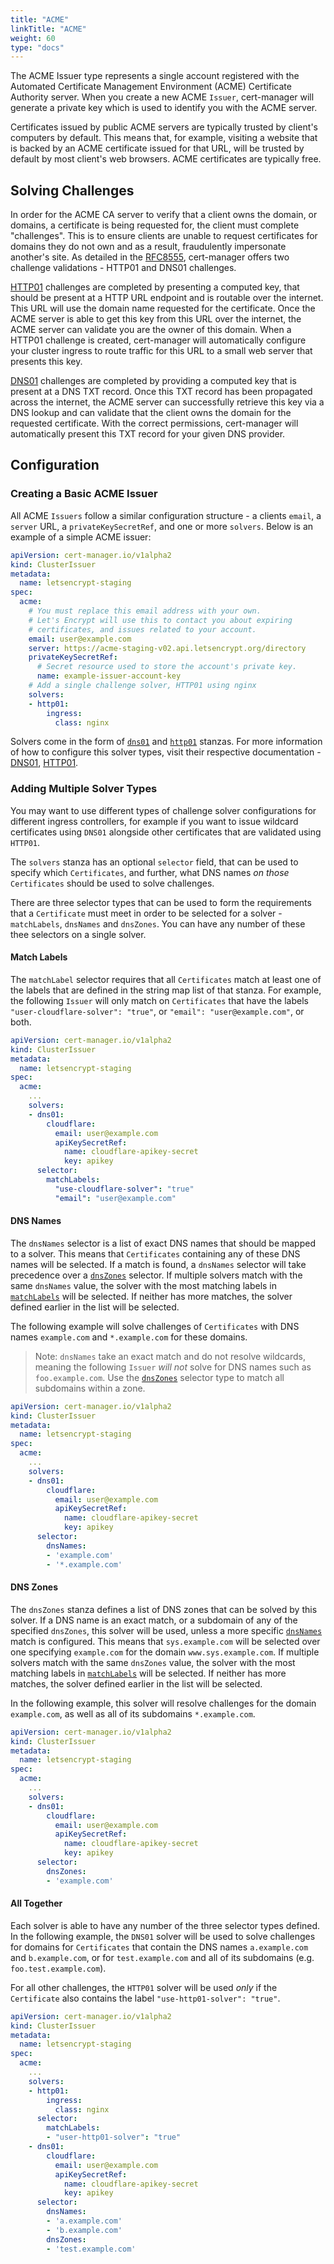 ```yaml
---
title: "ACME"
linkTitle: "ACME"
weight: 60
type: "docs"
---
```


The ACME Issuer type represents a single account registered with the Automated
Certificate Management Environment (ACME) Certificate Authority server. When you
create a new ACME `Issuer`, cert-manager will generate a private key which is
used to identify you with the ACME server.

Certificates issued by public ACME servers are typically trusted by client's
computers by default. This means that, for example, visiting a website that is
backed by an ACME certificate issued for that URL, will be trusted by default by
most client's web browsers. ACME certificates are typically free.

## Solving Challenges

In order for the ACME CA server to verify that a client owns the domain, or
domains, a certificate is being requested for, the client must complete
"challenges". This is to ensure clients are unable to request certificates for
domains they do not own and as a result, fraudulently impersonate another's
site. As detailed in the [RFC8555](https://tools.ietf.org/html/rfc8555),
cert-manager offers two challenge validations - HTTP01 and DNS01 challenges.

[HTTP01](./http01/) challenges are completed by presenting a computed
key, that should be present at a HTTP URL endpoint and is routable over the
internet. This URL will use the domain name requested for the certificate. Once
the ACME server is able to get this key from this URL over the internet, the
ACME server can validate you are the owner of this domain. When a HTTP01
challenge is created, cert-manager will automatically configure your cluster
ingress to route traffic for this URL to a small web server that presents this
key.

[DNS01](./dns01/) challenges are completed by providing a computed key
that is present at a DNS TXT record. Once this TXT record has been propagated
across the internet, the ACME server can successfully retrieve this key via a
DNS lookup and can validate that the client owns the domain for the requested
certificate. With the correct permissions, cert-manager will automatically
present this TXT record for your given DNS provider.

## Configuration

### Creating a Basic ACME Issuer

All ACME `Issuers` follow a similar configuration structure - a clients `email`,
a `server` URL, a `privateKeySecretRef`, and one or more `solvers`. Below is an
example of a simple ACME issuer:

```yaml
apiVersion: cert-manager.io/v1alpha2
kind: ClusterIssuer
metadata:
  name: letsencrypt-staging
spec:
  acme:
    # You must replace this email address with your own.
    # Let's Encrypt will use this to contact you about expiring
    # certificates, and issues related to your account.
    email: user@example.com
    server: https://acme-staging-v02.api.letsencrypt.org/directory
    privateKeySecretRef:
      # Secret resource used to store the account's private key.
      name: example-issuer-account-key
    # Add a single challenge solver, HTTP01 using nginx
    solvers:
    - http01:
        ingress:
          class: nginx
```

Solvers come in the form of [`dns01`](./dns01/) and
[`http01`](./http01/) stanzas. For more information of how to configure
this solver types, visit their respective documentation -
[DNS01](./dns01/), [HTTP01](./http01/).


### Adding Multiple Solver Types

You may want to use different types of challenge solver configurations for
different ingress controllers, for example if you want to issue wildcard
certificates using `DNS01` alongside other certificates that are validated using
`HTTP01`.

The `solvers` stanza has an optional `selector` field, that can be used to
specify which `Certificates`, and further, what DNS names *on those*
`Certificates` should be used to solve challenges.

There are three selector types that can be used to form the requirements that a
`Certificate` must meet in order to be selected for a solver - `matchLabels`,
`dnsNames` and `dnsZones`. You can have any number of these thee selectors on a
single solver.


#### Match Labels

The `matchLabel` selector requires that all `Certificates` match at least one of
the labels that are defined in the string map list of that stanza. For example,
the following `Issuer` will only match on `Certificates` that have the labels
`"user-cloudflare-solver": "true"`, or `"email": "user@example.com"`, or both.

```yaml
apiVersion: cert-manager.io/v1alpha2
kind: ClusterIssuer
metadata:
  name: letsencrypt-staging
spec:
  acme:
    ...
    solvers:
    - dns01:
        cloudflare:
          email: user@example.com
          apiKeySecretRef:
            name: cloudflare-apikey-secret
            key: apikey
      selector:
        matchLabels:
          "use-cloudflare-solver": "true"
          "email": "user@example.com"
```

#### DNS Names

The `dnsNames` selector is a list of exact DNS names that should be mapped to a
solver.  This means that `Certificates` containing any of these DNS names will
be selected.  If a match is found, a `dnsNames` selector will take precedence
over a [`dnsZones`](#dns-zones) selector. If multiple solvers match with the
same `dnsNames` value, the solver with the most matching labels in
[`matchLabels`](#match-labels) will be selected. If neither has more matches,
the solver defined earlier in the list will be selected.

The following example will solve challenges of `Certificates` with DNS names
`example.com` and `*.example.com` for these domains.

> Note: `dnsNames` take an exact match and do not resolve wildcards, meaning the
> following `Issuer` *will not* solve for DNS names such as `foo.example.com`.
> Use the [`dnsZones`](#dns-zones) selector type to match all subdomains within
> a zone.

```yaml
apiVersion: cert-manager.io/v1alpha2
kind: ClusterIssuer
metadata:
  name: letsencrypt-staging
spec:
  acme:
    ...
    solvers:
    - dns01:
        cloudflare:
          email: user@example.com
          apiKeySecretRef:
            name: cloudflare-apikey-secret
            key: apikey
      selector:
        dnsNames:
        - 'example.com'
        - '*.example.com'
```

#### DNS Zones

The `dnsZones` stanza defines a list of DNS zones that can be solved by this
solver. If a DNS name is an exact match, or a subdomain of any of the specified
`dnsZones`, this solver will be used, unless a more specific
[`dnsNames`](#dns-names) match is configured. This means that `sys.example.com`
will be selected over one specifying `example.com` for the domain
`www.sys.example.com`. If multiple solvers match with the same `dnsZones` value,
the solver with the most matching labels in [`matchLabels`](#match-labels) will
be selected. If neither has more matches, the solver defined earlier in the list
will be selected.

In the following example, this solver will resolve challenges for the domain
`example.com`, as well as all of its subdomains `*.example.com`.

```yaml
apiVersion: cert-manager.io/v1alpha2
kind: ClusterIssuer
metadata:
  name: letsencrypt-staging
spec:
  acme:
    ...
    solvers:
    - dns01:
        cloudflare:
          email: user@example.com
          apiKeySecretRef:
            name: cloudflare-apikey-secret
            key: apikey
      selector:
        dnsZones:
        - 'example.com'
```

#### All Together

Each solver is able to have any number of the three selector types defined. In
the following example, the `DNS01` solver will be used to solve challenges for
domains for `Certificates` that contain the DNS names `a.example.com` and
`b.example.com`, or for `test.example.com` and all of its subdomains
(e.g. `foo.test.example.com`).

For all other challenges, the `HTTP01` solver will be used *only* if the
`Certificate` also contains the label `"use-http01-solver": "true"`.

```yaml
apiVersion: cert-manager.io/v1alpha2
kind: ClusterIssuer
metadata:
  name: letsencrypt-staging
spec:
  acme:
    ...
    solvers:
    - http01:
        ingress:
          class: nginx
      selector:
        matchLabels:
        - "user-http01-solver": "true"
    - dns01:
        cloudflare:
          email: user@example.com
          apiKeySecretRef:
            name: cloudflare-apikey-secret
            key: apikey
      selector:
        dnsNames:
        - 'a.example.com'
        - 'b.example.com'
        dnsZones:
        - 'test.example.com'
```

